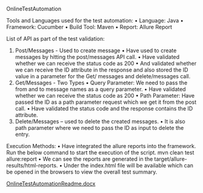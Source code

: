 OnlineTestAutomation

Tools and Languages used for the test automation:
•	Language: Java 
•	Framework: Cucumber
•	Build Tool: Maven
•	Report: Allure Report

List of API as part of the test validation:
1.	Post/Messages - Used to create message 
•	Have used to create messages by hitting the post/messages API call.
•	Have validated whether we can receive the status code as 200
•	And validated whether we can receive the ID attribute in the response and also stored the ID value in a parameter for the Get/ messages and delete/messages call.
2.	Get/Messages - Two Types
•	Query Parameter: We need to pass the from and to message names as a query parameter.
•	Have validated whether we can receive the status code as 200
•	Path Parameter: Have passed the ID as a path parameter request which we get it from the post call.
•	Have validated the status code and the response contains the ID attribute.
3.	Delete/Messages – used to delete the created messages.
•	It is also path parameter where we need to pass the ID as input to delete the entry.

Execution Methods:
•	Have integrated the allure reports into the framework. Run the below command to start the execution of the script.
      mvn clean test allure:report
•	We can see the reports are generated in the target/allure-results/html-reports.
•	Under the index.html file will be available which can be opened in the browsers to view the overall test summary.

[OnlineTestAutomationReadme.docx](https://github.com/user-attachments/files/15984321/OnlineTestAutomationReadme.docx)
